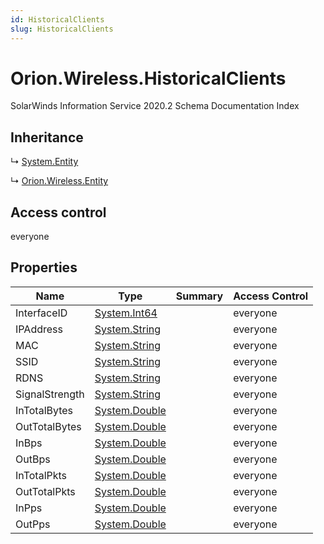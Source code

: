 ```yaml
---
id: HistoricalClients
slug: HistoricalClients
---
```


# Orion.Wireless.HistoricalClients

SolarWinds Information Service 2020.2 Schema Documentation Index

## Inheritance

↳ [System.Entity](./../System/Entity)

↳ [Orion.Wireless.Entity](./../Orion.Wireless/Entity)

## Access control

everyone

## Properties

| Name | Type | Summary | Access Control |
| ------ | ------ | ------ | ------ |
| InterfaceID | [System.Int64](https://docs.microsoft.com/en-us/dotnet/api/system.int64) |  | everyone |
| IPAddress | [System.String](https://docs.microsoft.com/en-us/dotnet/api/system.string) |  | everyone |
| MAC | [System.String](https://docs.microsoft.com/en-us/dotnet/api/system.string) |  | everyone |
| SSID | [System.String](https://docs.microsoft.com/en-us/dotnet/api/system.string) |  | everyone |
| RDNS | [System.String](https://docs.microsoft.com/en-us/dotnet/api/system.string) |  | everyone |
| SignalStrength | [System.String](https://docs.microsoft.com/en-us/dotnet/api/system.string) |  | everyone |
| InTotalBytes | [System.Double](https://docs.microsoft.com/en-us/dotnet/api/system.double) |  | everyone |
| OutTotalBytes | [System.Double](https://docs.microsoft.com/en-us/dotnet/api/system.double) |  | everyone |
| InBps | [System.Double](https://docs.microsoft.com/en-us/dotnet/api/system.double) |  | everyone |
| OutBps | [System.Double](https://docs.microsoft.com/en-us/dotnet/api/system.double) |  | everyone |
| InTotalPkts | [System.Double](https://docs.microsoft.com/en-us/dotnet/api/system.double) |  | everyone |
| OutTotalPkts | [System.Double](https://docs.microsoft.com/en-us/dotnet/api/system.double) |  | everyone |
| InPps | [System.Double](https://docs.microsoft.com/en-us/dotnet/api/system.double) |  | everyone |
| OutPps | [System.Double](https://docs.microsoft.com/en-us/dotnet/api/system.double) |  | everyone |

